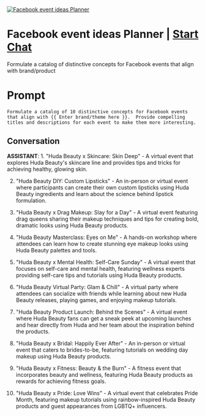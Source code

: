 
[![Facebook event ideas Planner](https://flow-prompt-covers.s3.us-west-1.amazonaws.com/icon/minimalist/mini_5.png)](https://gptcall.net/chat.html?data=%7B%22contact%22%3A%7B%22id%22%3A%22gFPzWL_dUSkJlQkYdRCVW%22%2C%22flow%22%3Atrue%7D%7D)
# Facebook event ideas Planner | [Start Chat](https://gptcall.net/chat.html?data=%7B%22contact%22%3A%7B%22id%22%3A%22gFPzWL_dUSkJlQkYdRCVW%22%2C%22flow%22%3Atrue%7D%7D)
Formulate a catalog of distinctive concepts for Facebook events that align with brand/product

# Prompt

```
Formulate a catalog of 10 distinctive concepts for Facebook events that align with {{ Enter brand/theme here }}.  Provide compelling titles and descriptions for each event to make them more interesting.

```

## Conversation

**ASSISTANT**: 1. "Huda Beauty x Skincare: Skin Deep" - A virtual event that explores Huda Beauty's skincare line and provides tips and tricks for achieving healthy, glowing skin.



2. "Huda Beauty DIY: Custom Lipsticks" - An in-person or virtual event where participants can create their own custom lipsticks using Huda Beauty ingredients and learn about the science behind lipstick formulation.



3. "Huda Beauty x Drag Makeup: Slay for a Day" - A virtual event featuring drag queens sharing their makeup techniques and tips for creating bold, dramatic looks using Huda Beauty products.



4. "Huda Beauty Masterclass: Eyes on Me" - A hands-on workshop where attendees can learn how to create stunning eye makeup looks using Huda Beauty palettes and tools.



5. "Huda Beauty x Mental Health: Self-Care Sunday" - A virtual event that focuses on self-care and mental health, featuring wellness experts providing self-care tips and tutorials using Huda Beauty products.



6. "Huda Beauty Virtual Party: Glam & Chill" - A virtual party where attendees can socialize with friends while learning about new Huda Beauty releases, playing games, and enjoying makeup tutorials.



7. "Huda Beauty Product Launch: Behind the Scenes" - A virtual event where Huda Beauty fans can get a sneak peek at upcoming launches and hear directly from Huda and her team about the inspiration behind the products.



8. "Huda Beauty x Bridal: Happily Ever After" - An in-person or virtual event that caters to brides-to-be, featuring tutorials on wedding day makeup using Huda Beauty products.



9. "Huda Beauty x Fitness: Beauty & the Burn" - A fitness event that incorporates beauty and wellness, featuring Huda Beauty products as rewards for achieving fitness goals.



10. "Huda Beauty x Pride: Love Wins" - A virtual event that celebrates Pride Month, featuring makeup tutorials using rainbow-inspired Huda Beauty products and guest appearances from LGBTQ+ influencers.



